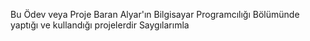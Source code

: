 Bu Ödev veya Proje Baran Alyar'ın
Bilgisayar Programcılığı Bölümünde yaptığı ve kullandığı projelerdir
Saygılarımla
